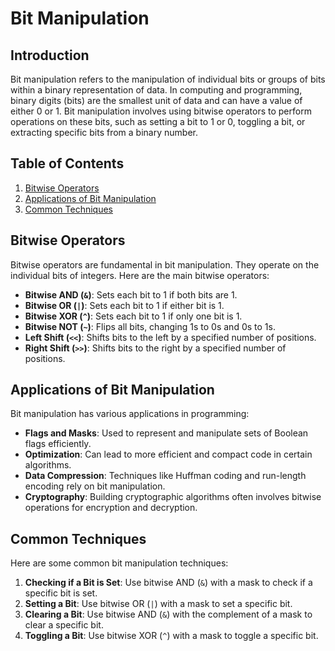 # Bit Manipulation

## Introduction

Bit manipulation refers to the manipulation of individual bits or groups of bits within a binary representation of data. 
In computing and programming, binary digits (bits) are the smallest unit of data and can have a value of either 0 or 1. Bit manipulation involves using bitwise operators to perform operations on these bits, such as setting a bit to 1 or 0, toggling a bit, or extracting specific bits from a binary number.


## Table of Contents

1. [Bitwise Operators](#bitwise-operators)
2. [Applications of Bit Manipulation](#applications-of-bit-manipulation)
3. [Common Techniques](#common-techniques)

## Bitwise Operators

Bitwise operators are fundamental in bit manipulation. They operate on the individual bits of integers. Here are the main bitwise operators:

- **Bitwise AND (`&`)**: Sets each bit to 1 if both bits are 1.
- **Bitwise OR (`|`)**: Sets each bit to 1 if either bit is 1.
- **Bitwise XOR (`^`)**: Sets each bit to 1 if only one bit is 1.
- **Bitwise NOT (`~`)**: Flips all bits, changing 1s to 0s and 0s to 1s.
- **Left Shift (`<<`)**: Shifts bits to the left by a specified number of positions.
- **Right Shift (`>>`)**: Shifts bits to the right by a specified number of positions.

## Applications of Bit Manipulation

Bit manipulation has various applications in programming:

- **Flags and Masks**: Used to represent and manipulate sets of Boolean flags efficiently.
- **Optimization**: Can lead to more efficient and compact code in certain algorithms.
- **Data Compression**: Techniques like Huffman coding and run-length encoding rely on bit manipulation.
- **Cryptography**: Building cryptographic algorithms often involves bitwise operations for encryption and decryption.

## Common Techniques

Here are some common bit manipulation techniques:

1. **Checking if a Bit is Set**: Use bitwise AND (`&`) with a mask to check if a specific bit is set.
2. **Setting a Bit**: Use bitwise OR (`|`) with a mask to set a specific bit.
3. **Clearing a Bit**: Use bitwise AND (`&`) with the complement of a mask to clear a specific bit.
4. **Toggling a Bit**: Use bitwise XOR (`^`) with a mask to toggle a specific bit.
